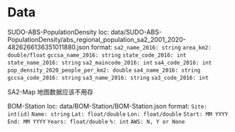 # Data
SUDO-ABS-PopulationDensity
loc: data/SUDO-ABS-PopulationDensity/abs_regional_population_sa2_2001_2020-4826266136351011880.json
format: 
`sa2_name_2016: string`
`area_km2: double/float`
`gccsa_name_2016: string`
`state_code_2016: int`
`state_name_2016: string`
`sa2_maincode_2016: int`
`sa4_code_2016: int`
`pop_density_2020_people_per_km2: double`
`sa4_name_2016: string`
`gccsa_code_2016: string`
`sa3_name_2016: string`
`sa3_code_2016: int`

SA2-Map
地图数据应该不用存

BOM-Station
loc: data/BOM-Station/BOM-Station.json
format: 
`Site: int(id)`
`Name: string`
`Lat: float/double`
`Lon: float/double`
`Start: MM YYYY`
`End: MM YYYY`
`Years: float/double`
`%: int`
`AWS: N, Y or None`
